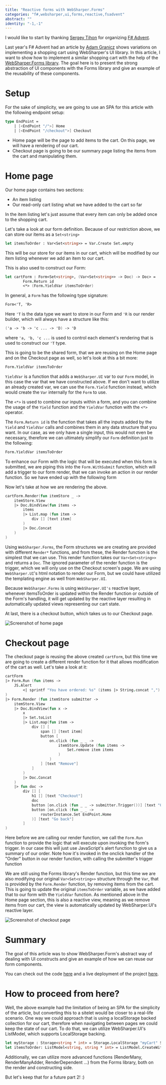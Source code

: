```yaml
---
title: "Reactive forms with WebSharper.Forms"
categories: "f#,websharper,ui,forms,reactive,fsadvent"
abstract: ""
identity: "-1,-1"
---
```


I would like to start by thanking [Sergey Tihon](https://twitter.com/sergey_tihon) for organizing [F# Advent](https://sergeytihon.com/category/f-advent/).

Last year's F# Advent had an article by [Adam Granicz](https://twitter.com/granicz) shows variations on implementing a shopping cart using WebSharper's UI library. In this article, I want to show how to implement a similar shopping cart with the help of the [WebSharper.Forms library](https://github.com/dotnet-websharper/forms). The goal here is to present the strong abstraction of UI components with the Forms library and give an example of the reusability of these components. 

# Setup

For the sake of simplicity, we are going to use an SPA for this article with the following endpoint setup:

```fsharp
type EndPoint =
    | [<EndPoint "/">] Home
    | [<EndPoint "/checkout">] Checkout
```

- Home page will be the page to add items to the cart. On this page, we will have a rendering of our cart.
- Checkout page is going to be our summary page listing the items from the cart and manipulating them.

# Home page

Our home page contains two sections:

- An item listing
- Our read-only cart listing what we have added to the cart so far

In the item listing let's just assume that every item can only be added once to the shopping cart.

Let's take a look at our form definition. Because of our restriction above, we can store our items as a `Set<string>`

```fsharp
let itemsToOrder : Var<Set<string>> = Var.Create Set.empty
```

This will be our store for our items in our cart, which will be modified by our item listing whenever we add an item to our cart.

This is also used to construct our Form:

```fsharp
let cartForm : Form<Set<string>, (Var<Set<string>> -> Doc) -> Doc> =
        Form.Return id
        <*> (Form.YieldVar itemsToOrder)
```

In general, a `Form` has the following type signature:

```fsharp
Form<'T, 'R>
```

Here `'T` is the data type we want to store in our Form and `'R` is our render builder, which will always have a structure like this:

```fsharp
('a -> 'b -> 'c ... -> 'D) -> 'D 
```

where `'a, 'b, 'c ...` is used to control each element's rendering that is used to construct our `'T` type.

This is going to be the shared form, that we are reusing on the Home page and on the Checkout page as well, so let's look at this a bit more:

```fsharp
Form.YieldVar itemsToOrder
```

`YieldVar` is a function that adds a `WebSharper.UI` var to our `Form` model, in this case the var that we have constructed above. If we don't want to utilize an already created var, we can use the `Form.Yield` function instead, which would create the `Var` internally for the `Form` to use.

The `<*>` is used to combine our inputs within a form, and you can combine the usage of the `Yield` function and the `YieldVar` function with the `<*>` operator.

The `Form.Return id` is the function that takes all the inputs added by the `Yield` and `YieldVar` calls and combines them in any data structure that you want. In our case, as we only have a single input, this would not even be necessary, therefore we can ultimately simplify our `Form` definition just to the following:

```fsharp
Form.YieldVar itemsToOrder
```

To enhance our Form with the logic that will be executed when this form is submitted, we are piping this into the `Form.WithSubmit` function, which will add a trigger to our form render, that we can invoke an action in our render function. So we have ended up with the following form 

Now let's take at how we are rendering the above.

```fsharp
cartForm.Render(fun itemStore _ ->
    itemStore.View
    |> Doc.BindView(fun items ->
        items
        |> List.map (fun item ->
            div [] [text item]
        )
        |> Doc.Concat
    )
)
```

Using `WebSharper.Forms`, the Form structures we are creating are provided with different `Render*` functions, and from these, the Render function is the simplest that we can use. This render function takes our `Var<Set<string>>` and returns a `Doc`. The ignored parameter of the render function is the trigger, which we will only use on the Checkout screen's page. We are using `WebSharper.UI`'s html notation to render our Form, but we could have utilized the templating engine as well from `WebSharper.UI`.

Because `WebSharper.Forms` is using `WebSharper.UI's` reactive layer, whenever itemsToOrder is updated within the Render function or outside of the Form's handling, it will get updated by the reactive layer resulting in automatically updated views representing our cart state.

At last, there is a checkout button, which takes us to our Checkout page.

![Screenshot of home page](https://i.imgur.com/gvx7gJI.png)

# Checkout page

The checkout page is reusing the above created `cartForm`, but this time we are going to create a different render function for it that allows modification of the cart as well. Let's take a look at it:

```fsharp
cartForm
|> Form.Run (fun items ->
    JS.Alert
        <| sprintf "You have ordered: %s" (items |> String.concat ",")
)
|> Form.Render (fun itemStore submitter ->
    itemStore.View
    |> Doc.BindView(fun x ->
        x
        |> Set.toList
        |> List.map(fun item ->
            div [] [
                span [] [text item]
                button [
                    on.click (fun _ _ ->
                        itemStore.Update (fun items ->
                            Set.remove item items
                        )
                    )
                ] [text "Remove"] 
            ]
        )
        |> Doc.Concat
    )
    |> fun doc ->
        div [] [
            h1 [] [text "Checkout"]
            doc
            button [on.click (fun _ _ -> submitter.Trigger())] [text "Order"]
            button [on.click (fun _ _ ->
                routerInstance.Set EndPoint.Home
            )] [text "Go back"]
        ]
)
```

Here before we are calling our render function, we call the `Form.Run` function to provide the logic that will execute upon invoking the form's trigger. In our case this will just use JavaScript's alert function to give us a summary of our order. Note how it's invoked in the onclick handler of the "Order" button in our render function, with calling the submitter's trigger function

We are still using the Forms library's Render function, but this time we are also modifying our original `Var<Set<string>>` structure through the `Var`, that is provided by the `Form.Render` function, by removing items from the cart. This is going to update the original `itemsToOrder` variable, as we have added that to our form with the `YieldVar` function. As mentioned above in the Home page section, this is also a reactive view, meaning as we remove items from our cart, the view is automatically updated by WebSharper.UI's reactive layer.

![Screenshot of checkout page](https://i.imgur.com/xS1aOoy.png)


# Summary

The goal of this article was to show WebSharper.Form's abstract way of dealing with UI constructs and give an example of how we can reuse our form components.

You can check out the code [here](https://github.com/Jooseppi12/fsadvent2021) and a live deployment of the project [here](https://jooseppi12.github.io/fsadvent2021/).

# How to proceed from here?

Well, the above example had the limitation of being an SPA for the simplicity of the article, but converting this to a sitelet would be closer to a real-life scenario. One way we could approach that is using a localStorage backed collection for our cart, therefore when navigating between pages we could keep the state of our cart. To do that, we can utilize WebSharper.UI's ListModel, which supports LocalStorage backing.

```fsharp
let myStorage : Storage<string * int> = Storage.LocalStorage "myCart" Serializer.Default
let itemsToOrder: ListModel<string, string * int> = ListModel.CreateWithStorage fst myStorage
```

Additionally, we can utilize more advanced functions (RenderMany, RenderManyAdder, RenderDependent ...) from the Forms library, both on the render and constructing side.

But let's keep that for a future part 2! :)